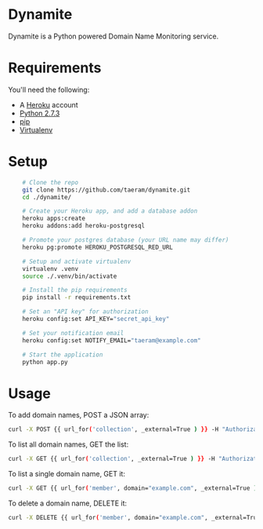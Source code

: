Dynamite
========

Dynamite is a Python powered Domain Name Monitoring service.

Requirements
============
You'll need the following:

* A [Heroku](https://www.heroku.com/) account
* [Python 2.7.3](http://www.python.org/)
* [pip](https://github.com/pypa/pip)
* [Virtualenv](https://github.com/pypa/virtualenv)

Setup
=====
```bash
    # Clone the repo
    git clone https://github.com/taeram/dynamite.git
    cd ./dynamite/

    # Create your Heroku app, and add a database addon
    heroku apps:create
    heroku addons:add heroku-postgresql

    # Promote your postgres database (your URL name may differ)
    heroku pg:promote HEROKU_POSTGRESQL_RED_URL

    # Setup and activate virtualenv
    virtualenv .venv
    source ./.venv/bin/activate

    # Install the pip requirements
    pip install -r requirements.txt

    # Set an "API key" for authorization
    heroku config:set API_KEY="secret_api_key"

    # Set your notification email
    heroku config:set NOTIFY_EMAIL="taeram@example.com"

    # Start the application
    python app.py
```

Usage
=====

To add domain names, POST a JSON array:

```bash
curl -X POST {{ url_for('collection', _external=True ) }} -H "Authorization: secret_api_key" -d '[ "example.com", "example2.com" ]'
```

To list all domain names, GET the list:

```bash
curl -X GET {{ url_for('collection', _external=True ) }} -H "Authorization: secret_api_key"
```

To list a single domain name, GET it:

```bash
curl -X GET {{ url_for('member', domain="example.com", _external=True ) }} -H "Authorization: secret_api_key"
```

To delete a domain name, DELETE it:

```bash
curl -X DELETE {{ url_for('member', domain="example.com", _external=True ) }} -H "Authorization: secret_api_key"
```
